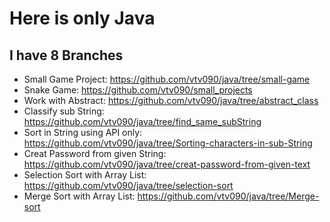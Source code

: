 # Here is only Java

## I have 8 Branches
- Small Game Project: https://github.com/vtv090/java/tree/small-game
- Snake Game: https://github.com/vtv090/small_projects
- Work with Abstract: https://github.com/vtv090/java/tree/abstract_class
- Classify sub String: https://github.com/vtv090/java/tree/find_same_subString
- Sort in String using API only: https://github.com/vtv090/java/tree/Sorting-characters-in-sub-String
- Creat Password from given String: https://github.com/vtv090/java/tree/creat-password-from-given-text
- Selection Sort with Array List: https://github.com/vtv090/java/tree/selection-sort
- Merge Sort with Array List: https://github.com/vtv090/java/tree/Merge-sort
